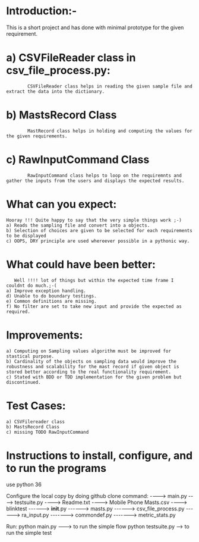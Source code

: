 # Introduction:-
This is a short project and has done with minimal prototype for the given requirement. 
#	a)  CSVFileReader class in csv_file_process.py:
			CSVFileReader class helps in reading the given sample file and extract the data into the dictionary.
#	b) MastsRecord Class
			MastRecord class helps in holding and computing the values for the given requirements.
#	c) RawInputCommand Class
			RawInputCommand class helps to loop on the requiremnts and gather the inputs from the users and displays the expected results. 

# What can you expect:
	Hooray !!! Quite happy to say that the very simple things work ;-)
	a) Reads the sampling file and convert into a objects.
	b) Selection of choices are given to be selected for each requirements to be displayed 
	c) OOPS, DRY principle are used whereever possible in a pythonic way.
	
# What could have been better:
       Well !!!! lot of things but within the expected time frame I couldnt do much.;-(
	a) Improve exception handling.
	d) Unable to do boundary testings. 
	e) Common definitions are missing.
	f) No filter are set to take new input and provide the expected as required.


# Improvements:
	a) Computing on Sampling values algorithm must be improved for stastical purpose.
	b) Cardinality of the objects on sampling data would improve the robustness and scalability for the mast record if given object is stored better according to the real functionality requirement.
	c) Stated with BDD or TDD implementation for the given problem but discontinued.
	

# Test Cases:
	a) CSVFilereader class
	b) MastsRecord Class
	c) missing TODO RawInputCommand


# Instructions to install, configure, and to run the programs
 use python 36

 Configure the local copy by doing github clone command:
                ----> main.py
		----> testsuite.py
		----> Readme.txt
		----> Mobile Phone Masts.csv
		----> blinktest
			  ------> __init__.py
			  ------> masts.py
			  ------> csv_file_process.py
			  ------> ra_input.py
			 -------> commondef.py
			 -------> metric_stats.py

 Run:
	python main.py  ---> to run the simple flow
	python testsuite.py  --> to run the simple test


